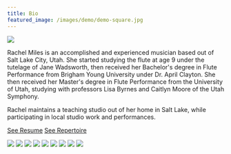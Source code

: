 ```yaml
---
title: Bio
featured_image: /images/demo/demo-square.jpg
---
```

![](/images/black/blackandgreen1.jpg)

Rachel Miles is an accomplished and experienced musician based out of Salt Lake City, Utah. She started studying the flute at age 9 under the tutelage of Jane Wadsworth, then received her Bachelor's degree in Flute Performance from Brigham Young University under Dr. April Clayton. She then received her Master's degree in Flute Performance from the University of Utah, studying with professors Lisa Byrnes and Caitlyn Moore of the Utah Symphony. 

Rachel maintains a teaching studio out of her home in Salt Lake, while participating in local studio work and performances. 

<a href="/resume" class="button">See Resume</a> <a href="/repertoire" class="button">See Repertoire</a>

<div class="gallery" data-columns="3">
	<img src="/images/red/grassfar1.jpg">
	<img src="/images/studiogroup.jpg">
	<img src="/images/studio.jpg">
	<img src="/images/black/blackandflowers.jpg">
	<img src="/images/finalrecital/marimba.jpg">
	<img src="/images/flutegroup.jpg">
	<img src="/images/red/grassblue2.jpg">
	<img src="/images/black/blackwithscarf.jpg">
	<img src="/images/finalrecital/mom.jpg">
	
</div>